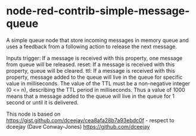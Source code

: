 node-red-contrib-simple-message-queue
================================

A simple queue node that store incoming messages in memory queue and
uses a feedback from a following action to release the next message.

Inputs
trigger: If a message is received with this property, one message from queue will be released.
reset: If a message is received with this property, queue will be cleared.
ttl: If a message is received with this property, message added to the queue will live in the queue for specific value in milliseconds. The value of the TTL must be a non-negative integer (0 <= n), describing the TTL period in milliseconds. Thus a value of 1000 means that a message added to the queue will live in the queue for 1 second or until it is delivered.

This node is based on https://gist.github.com/dceejay/cea8afa28b7a93ebdc0f - respect to dceejay (Dave Conway-Jones) https://github.com/dceejay